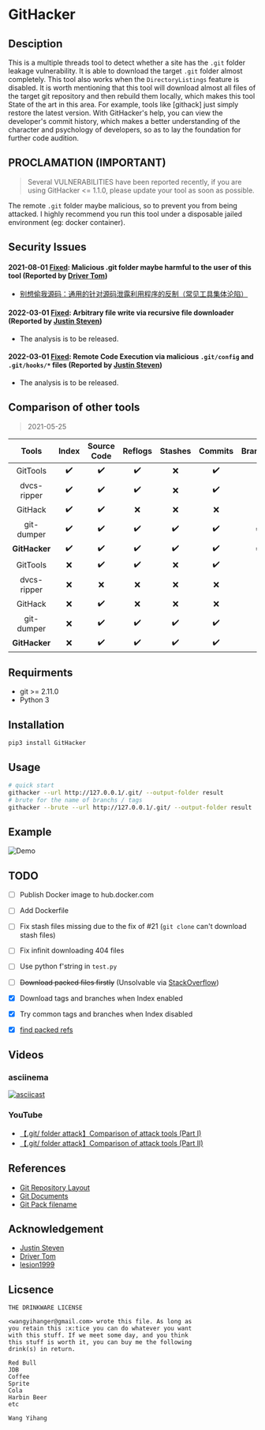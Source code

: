# GitHacker

## Desciption

This is a multiple threads tool to detect whether a site has the `.git` folder 
leakage vulnerability. It is able to download the target `.git` folder almost 
completely. This tool also works when the `DirectoryListings` feature is 
disabled. It is worth mentioning that this tool will download almost all files 
of the target git repository and then rebuild them locally, which makes this 
tool State of the art in this area. For example, tools like [githack] just 
simply restore the latest version. With GitHacker's help, you can view the 
developer's commit history, which makes a better understanding of the character 
and psychology of developers, so as to lay the foundation for further code 
audition.

## PROCLAMATION (IMPORTANT)

> Several VULNERABILITIES have been reported recently, if you are using 
> GitHacker <= 1.1.0, please update your tool as soon as possible.

The remote `.git` folder maybe malicious, so to prevent you from being attacked.
I highly recommend you run this tool under a disposable jailed environment 
(eg: docker container).

## Security Issues

#### 2021-08-01 [Fixed](https://github.com/WangYihang/GitHacker/commit/e105b5c04329e9c4b8080029976bc73d12b1f23f): Malicious .git folder maybe harmful to the user of this tool (Reported by [Driver Tom](https://drivertom.blogspot.com))

* [别想偷我源码：通用的针对源码泄露利用程序的反制（常见工具集体沦陷）](https://drivertom.blogspot.com/2021/08/git.html)

#### 2022-03-01 [Fixed](https://github.com/WangYihang/GitHacker/commit/806095e807d20e06d5f192928f1f525510a34688): Arbitrary file write via recursive file downloader (Reported by [Justin Steven](https://twitter.com/justinsteven))

* The analysis is to be released.

#### 2022-03-01 [Fixed](https://github.com/WangYihang/GitHacker/commit/f97710c2cf0351308fc81666448e00004b7d14f9): Remote Code Execution via malicious `.git/config` and `.git/hooks/*` files (Reported by [Justin Steven](https://twitter.com/justinsteven))

* The analysis is to be released.

## Comparison of other tools

> 2021-05-25

|     Tools     |       Index        |    Source Code     |      Reflogs       |      Stashes       |      Commits       |      Branches      |      Remotes       |        Tags        |
| :-----------: | :----------------: | :----------------: | :----------------: | :----------------: | :----------------: | :----------------: | :----------------: | :----------------: |
|   GitTools    | :heavy_check_mark: | :heavy_check_mark: | :heavy_check_mark: |        :x:         | :heavy_check_mark: |        :x:         | :heavy_check_mark: |        :x:         |
|  dvcs-ripper  | :heavy_check_mark: | :heavy_check_mark: | :heavy_check_mark: |        :x:         | :heavy_check_mark: |        :x:         | :heavy_check_mark: |        :x:         |
|    GitHack    | :heavy_check_mark: | :heavy_check_mark: |        :x:         |        :x:         |        :x:         |        :x:         |        :x:         |        :x:         |
|  git-dumper   | :heavy_check_mark: | :heavy_check_mark: | :heavy_check_mark: | :heavy_check_mark: | :heavy_check_mark: | :heavy_check_mark: | :heavy_check_mark: | :heavy_check_mark: |
| **GitHacker** | :heavy_check_mark: | :heavy_check_mark: | :heavy_check_mark: | :heavy_check_mark: | :heavy_check_mark: | :heavy_check_mark: | :heavy_check_mark: | :heavy_check_mark: |
|   GitTools    |        :x:         | :heavy_check_mark: | :heavy_check_mark: |        :x:         | :heavy_check_mark: |        :x:         | :heavy_check_mark: |        :x:         |
|  dvcs-ripper  |        :x:         |        :x:         |        :x:         |        :x:         |        :x:         |        :x:         |        :x:         |        :x:         |
|    GitHack    |        :x:         | :heavy_check_mark: |        :x:         |        :x:         |        :x:         |        :x:         |        :x:         |        :x:         |
|  git-dumper   |        :x:         | :heavy_check_mark: | :heavy_check_mark: | :heavy_check_mark: | :heavy_check_mark: |        :x:         | :heavy_check_mark: |        :x:         |
| **GitHacker** |        :x:         | :heavy_check_mark: | :heavy_check_mark: | :heavy_check_mark: | :heavy_check_mark: |      :muscle:      | :heavy_check_mark: |      :muscle:      |

## Requirments

* git >= 2.11.0
* Python 3

## Installation

```
pip3 install GitHacker
```

## Usage

```bash
# quick start
githacker --url http://127.0.0.1/.git/ --output-folder result
# brute for the name of branchs / tags
githacker --brute --url http://127.0.0.1/.git/ --output-folder result
```

## Example

![Demo](./figure/demo.gif)

## TODO

- [ ] Publish Docker image to hub.docker.com
- [ ] Add Dockerfile
- [ ] Fix stash files missing due to the fix of #21 (`git clone` can't download stash files)
- [ ] Fix infinit downloading 404 files
- [ ] Use python f'string in `test.py`
- [ ] ~~Download packed files firstly~~ (Unsolvable via [StackOverflow](https://stackoverflow.com/questions/27789484/how-does-git-know-the-sha1-name-of-the-pack-files))
- [x] Download tags and branches when Index enabled
- [x] Try common tags and branches when Index disabled
- [x] [find packed refs](https://github.com/WangYihang/GitHacker/issues/1#issuecomment-487135667)


## Videos
### asciinema

[![asciicast](https://asciinema.org/a/xgRmZ9dNvzhe3T2XRYDJe15Rj.png)](https://asciinema.org/a/xgRmZ9dNvzhe3T2XRYDJe15Rj)

### YouTube
* [【.git/ folder attack】Comparison of attack tools (Part I)](https://www.youtube.com/watch?v=Bs3QpVGf2uk)
* [【.git/ folder attack】Comparison of attack tools (Part II)](https://www.youtube.com/watch?v=Xzg4kQt4qEo)

## References

* [Git Repository Layout](https://mirrors.edge.kernel.org/pub/software/scm/git/docs/gitrepository-layout.html)
* [Git Documents](https://git-scm.com/docs)
* [Git Pack filename](https://stackoverflow.com/questions/27789484/how-does-git-know-the-sha1-name-of-the-pack-files)

## Acknowledgement

- [Justin Steven](https://twitter.com/justinsteven)
- [Driver Tom](https://drivertom.blogspot.com)
- [lesion1999](https://github.com/lesion1999)

## Licsence
```
THE DRINKWARE LICENSE

<wangyihanger@gmail.com> wrote this file. As long as 
you retain this :x:tice you can do whatever you want 
with this stuff. If we meet some day, and you think 
this stuff is worth it, you can buy me the following
drink(s) in return.

Red Bull
JDB
Coffee
Sprite
Cola
Harbin Beer
etc

Wang Yihang
```

